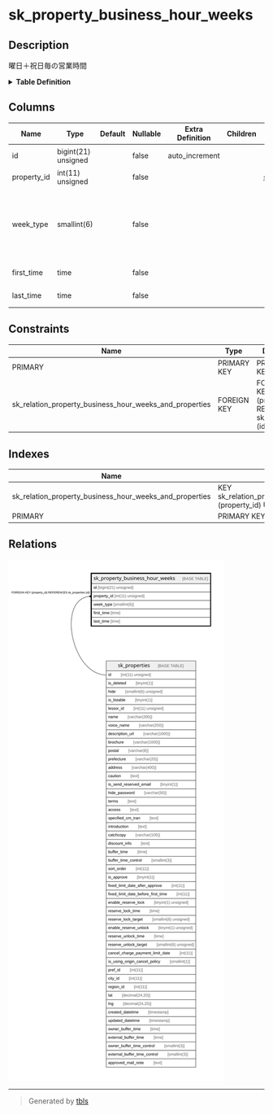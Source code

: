 # sk_property_business_hour_weeks

## Description

曜日＋祝日毎の営業時間

<details>
<summary><strong>Table Definition</strong></summary>

```sql
CREATE TABLE `sk_property_business_hour_weeks` (
  `id` bigint(21) unsigned NOT NULL AUTO_INCREMENT COMMENT '営業時間(曜日)ID',
  `property_id` int(11) unsigned NOT NULL COMMENT '物件ID',
  `week_type` smallint(6) NOT NULL COMMENT '0:日、1:月、2:火、3:水、4:木、5:金、6:土、7:祝',
  `first_time` time NOT NULL COMMENT '営業開始時間',
  `last_time` time NOT NULL COMMENT '営業終了時間',
  PRIMARY KEY (`id`),
  KEY `sk_relation_property_business_hour_weeks_and_properties` (`property_id`),
  CONSTRAINT `sk_relation_property_business_hour_weeks_and_properties` FOREIGN KEY (`property_id`) REFERENCES `sk_properties` (`id`) ON DELETE CASCADE ON UPDATE CASCADE
) ENGINE=InnoDB AUTO_INCREMENT=[Redacted by tbls] DEFAULT CHARSET=utf8 COMMENT='曜日＋祝日毎の営業時間'
```

</details>

## Columns

| Name | Type | Default | Nullable | Extra Definition | Children | Parents | Comment |
| ---- | ---- | ------- | -------- | ---------------- | -------- | ------- | ------- |
| id | bigint(21) unsigned |  | false | auto_increment |  |  | 営業時間(曜日)ID |
| property_id | int(11) unsigned |  | false |  |  | [sk_properties](sk_properties.md) | 物件ID |
| week_type | smallint(6) |  | false |  |  |  | 0:日、1:月、2:火、3:水、4:木、5:金、6:土、7:祝 |
| first_time | time |  | false |  |  |  | 営業開始時間 |
| last_time | time |  | false |  |  |  | 営業終了時間 |

## Constraints

| Name | Type | Definition |
| ---- | ---- | ---------- |
| PRIMARY | PRIMARY KEY | PRIMARY KEY (id) |
| sk_relation_property_business_hour_weeks_and_properties | FOREIGN KEY | FOREIGN KEY (property_id) REFERENCES sk_properties (id) |

## Indexes

| Name | Definition |
| ---- | ---------- |
| sk_relation_property_business_hour_weeks_and_properties | KEY sk_relation_property_business_hour_weeks_and_properties (property_id) USING BTREE |
| PRIMARY | PRIMARY KEY (id) USING BTREE |

## Relations

![er](sk_property_business_hour_weeks.svg)

---

> Generated by [tbls](https://github.com/k1LoW/tbls)

